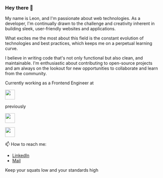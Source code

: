 ### Hey there 👋

My name is Leon, and I'm passionate about web technologies. As a developer, I'm continually drawn to the challenge and creativity inherent in building sleek, user-friendly websites and applications.

What excites me the most about this field is the constant evolution of technologies and best practices, which keeps me on a perpetual learning curve. 

I believe in writing code that's not only functional but also clean, and maintainable. I'm enthusiastic about contributing to open-source projects and am always on the lookout for new opportunities to collaborate and learn from the community.

Currently working as a Frontend Engineer at 

[<img src="https://upload.wikimedia.org/wikipedia/commons/6/6b/ROBINSON.svg" height="32px">](https://www.robinson.com)

previously

[<img src="https://about.lovoo.com/wp-content/themes/lovoo/inc/assets/images/lovoo-logo.svg" height="32px">](https://about.lovoo.com/en)

[<img src="https://deutschefintechsolutions.de/assets/logo.png" height="32px">](https://about.lovoo.com/en)


📫 How to reach me:

- [LinkedIn](https://www.linkedin.com/in/leon-gieser/)
- [Mail](leon.gieser@gmail.com)

Keep your squats low and your standards high

<!--
**leongieser/leongieser** is a ✨ _special_ ✨ repository because its `README.md` (this file) appears on your GitHub profile.

Here are some ideas to get you started:

- 🔭 I’m currently working on ...
- 🌱 I’m currently learning ...
- 👯 I’m looking to collaborate on ...
- 🤔 I’m looking for help with ...
- 💬 Ask me about ...
- 📫 How to reach me: ...
- 😄 Pronouns: ...
- ⚡ Fun fact: ...
-->
